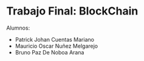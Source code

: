 # Trabajo Final: BlockChain

Alumnos:
- Patrick Johan Cuentas Mariano
- Mauricio Oscar Nuñez Melgarejo
- Bruno Paz De Noboa Arana
